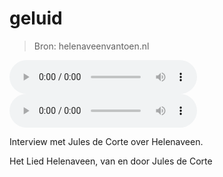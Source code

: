 # geluid

> Bron: helenaveenvantoen.nl

<audio controls>
  <source src="images/geluid/Jules_de_Corte.mp3" type="audio/mpeg">
  Your browser does not support the audio element.
</audio>

<audio controls>
  <source src="images/geluid/lied_Helenaveen.mp3" type="audio/mpeg">
  Your browser does not support the audio element.
</audio>

Interview met Jules de Corte over Helenaveen.

Het Lied Helenaveen, van en door Jules de Corte
